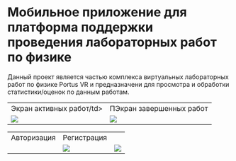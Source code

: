# Мобильное приложение для платформа поддержки проведения лабораторных работ по физике
Данный проект является частью комплекса виртуальных лабораторных работ по физике Portus VR и 
предназначени для просмотра и обработки статистики/оценок по данным работам.

<table>
<tr>
<td align="center">Экран активных работ/td>
<td align="center">ПЭкран завершенных работ</td>
</tr>
<tr>
<td><img src="https://user-images.githubusercontent.com/54765046/120822819-79be1f00-c55f-11eb-8e30-64f44671d15f.gif"></td>
  <td><img src="https://user-images.githubusercontent.com/54765046/120822840-7d51a600-c55f-11eb-9b5f-56e2ef3006df.gif"></td>
</tr>
</table>


<table>
<tr>
<td align="center">Авторизация</td>
<td align="center">Регистрация</td>
</tr>
<tr>
<td>
  <td><img src="https://user-images.githubusercontent.com/54765046/120822764-6d39c680-c55f-11eb-9573-739f2cdf8326.gif"></td>
  <td><img src="https://user-images.githubusercontent.com/54765046/120822794-72971100-c55f-11eb-9e9c-58525dc1fb5d.gif"></td>
</tr>
</table>
